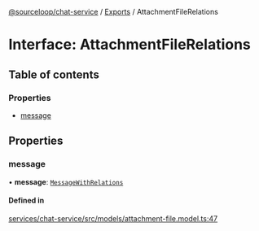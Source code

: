 [@sourceloop/chat-service](../README.md) / [Exports](../modules.md) / AttachmentFileRelations

# Interface: AttachmentFileRelations

## Table of contents

### Properties

- [message](AttachmentFileRelations.md#message)

## Properties

### message

• **message**: [`MessageWithRelations`](../modules.md#messagewithrelations)

#### Defined in

[services/chat-service/src/models/attachment-file.model.ts:47](https://github.com/sourcefuse/loopback4-microservice-catalog/blob/d35fdb3f0/services/chat-service/src/models/attachment-file.model.ts#L47)
